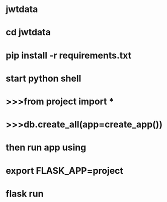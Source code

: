 # jwtdata
# cd jwtdata
# pip install -r requirements.txt
# start python shell 
# >>>from project import *
# >>>db.create_all(app=create_app())
# then run app using
# export FLASK_APP=project
# flask run
